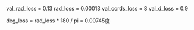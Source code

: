 val_rad_loss = 0.13
rad_loss = 0.00013
val_cords_loss = 8
val_d_loss = 0.9

deg_loss  = rad_loss * 180 / pi = 0.00745度